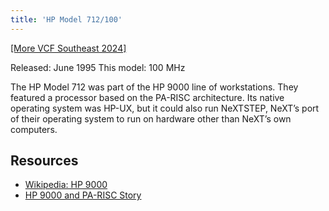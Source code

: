 ```yaml
---
title: 'HP Model 712/100'
---
```


[[More VCF Southeast 2024]](/computers/vcfse2024)

Released: June 1995
This model: 100 MHz

The HP Model 712 was part of the HP 9000 line of workstations. They featured a processor based on the PA-RISC architecture. Its native operating system was HP-UX, but it could also run NeXTSTEP, NeXT’s port of their operating system to run on hardware other than NeXT’s own computers.

## Resources

- [Wikipedia: HP 9000](https://en.wikipedia.org/wiki/HP_9000)
- [HP 9000 and PA-RISC Story](https://www.openpa.net/systems/hp-9000_pa-risc_story.html)
